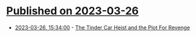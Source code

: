 # [Published on 2023-03-26](index.md)

* [2023-03-26, 15:34:00](https://yro.slashdot.org/story/23/03/25/1920239/the-tinder-car-heist-and-the-plot-for-revenge?utm_source=rss1.0mainlinkanon&utm_medium=feed) - [The Tinder Car Heist and the Plot For Revenge](https://yro.slashdot.org/story/23/03/25/1920239/the-tinder-car-heist-and-the-plot-for-revenge?utm_source=rss1.0mainlinkanon&utm_medium=feed)
